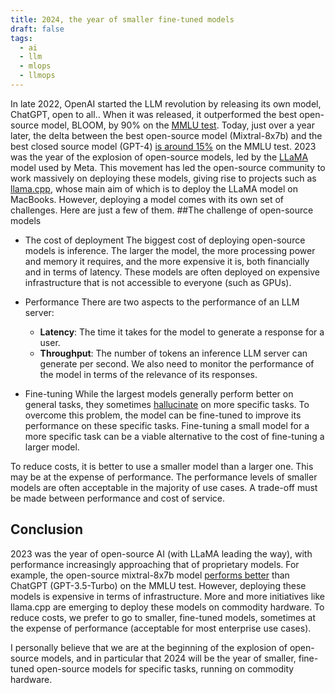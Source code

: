 ```yaml
---
title: 2024, the year of smaller fine-tuned models
draft: false
tags:
  - ai
  - llm
  - mlops
  - llmops
---
```


In late 2022, OpenAI started the LLM revolution by releasing its own model, ChatGPT, open to all.. When it was released, it outperformed the best open-source model, BLOOM, by 90% on the [MMLU test](https://arxiv.org/abs/2009.03300). Today, just over a year later, the delta between the best open-source model (Mixtral-8x7b) and the best closed source model (GPT-4) [is around 15%](https://huggingface.co/spaces/lmsys/chatbot-arena-leaderboard) on the MMLU test. 
2023 was the year of the explosion of open-source models, led by the [LLaMA](https://ai.meta.com/blog/large-language-model-llama-meta-ai/) model used by Meta. This movement has led the open-source community to work massively on deploying these models, giving rise to projects such as [llama.cpp](https://github.com/ggerganov/llama.cpp), whose main aim of which is to deploy the LLaMA model on MacBooks.
However, deploying a model comes with its own set of challenges. Here are just a few of them. 
##The challenge of open-source models

- The cost of deployment
The biggest cost of deploying open-source models is inference. The larger the model, the more processing power and memory it requires, and the more expensive it is, both financially and in terms of latency. These models are often deployed on expensive infrastructure that is not accessible to everyone (such as GPUs).

- Performance
There are two aspects to the performance of an LLM server: 
	- **Latency**: The time it takes for the model to generate a response for a user.
	- **Throughput**: The number of tokens an inference LLM server can generate per second.
We also need to monitor the performance of the model in terms of the relevance of its responses.

- Fine-tuning
While the largest models generally perform better on general tasks, they sometimes [hallucinate](https://en.wikipedia.org/wiki/Hallucination_(artificial_intelligence)) on more specific tasks.  To overcome this problem, the model can be fine-tuned to improve its performance on these specific tasks. Fine-tuning a small model for a more specific task can be a viable alternative to the cost of fine-tuning a larger model.

To reduce costs, it is better to use a smaller model than a larger one. This may be at the expense of performance. The performance levels of smaller models are often acceptable in the majority of use cases. A trade-off must be made between performance and cost of service. 

## Conclusion
2023 was the year of open-source AI (with LLaMA leading the way), with performance increasingly approaching that of proprietary models. For example, the open-source mixtral-8x7b model [performs better](https://huggingface.co/spaces/lmsys/chatbot-arena-leaderboard) than ChatGPT (GPT-3.5-Turbo) on the MMLU test.
However, deploying these models is expensive in terms of infrastructure. More and more initiatives like llama.cpp are emerging to deploy these models on commodity hardware. 
To reduce costs, we prefer to go to smaller, fine-tuned models, sometimes at the expense of performance (acceptable for most enterprise use cases). 

I personally believe that we are at the beginning of the explosion of open-source models, and in particular that 2024 will be the year of smaller, fine-tuned open-source models for specific tasks, running on commodity hardware.